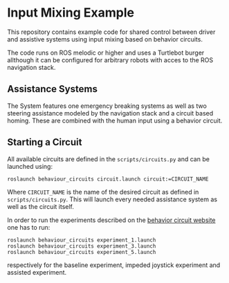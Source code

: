 # Input Mixing Example

This repository contains example code for shared control between driver and assistive systems using input mixing based on behavior circuits.

The code runs on ROS melodic or higher and uses a Turtlebot burger allthough it can be configured for arbitrary robots with acces to the ROS navigation stack.

## Assistance Systems
The System features one emergency breaking systems as well as two steering assistance modeled by the navigation stack and a circuit based homing.
These are combined with the human input using a behavior circuit.



## Starting a Circuit
All available circuits are defined in the `scripts/circuits.py` and can be launched using:
```
roslaunch behaviour_circuits circuit.launch circuit:=CIRCUIT_NAME
```
Where `CIRCUIT_NAME` is the name of the desired circuit as defined in `scripts/circuits.py`.
This will launch every needed assistance system as well as the circuit itself.

In order to run the experiments described on the [behavior circuit website](https://behavior-circuits.github.io/website/examples/input_mixing/) one has to run:
```
roslaunch behaviour_circuits experiment_1.launch
roslaunch behaviour_circuits experiment_3.launch
roslaunch behaviour_circuits experiment_5.launch
```
respectively for the baseline experiment, impeded joystick experiment and assisted experiment.
